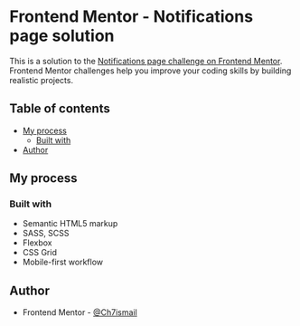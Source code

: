 # Frontend Mentor - Notifications page solution

This is a solution to the [Notifications page challenge on Frontend Mentor](https://www.frontendmentor.io/challenges/notifications-page-DqK5QAmKbC). Frontend Mentor challenges help you improve your coding skills by building realistic projects. 


## Table of contents

- [My process](#my-process)
  - [Built with](#built-with)
- [Author](#author)


## My process

### Built with

- Semantic HTML5 markup
- SASS, SCSS
- Flexbox
- CSS Grid
- Mobile-first workflow



## Author

- Frontend Mentor - [@Ch7ismail](https://www.frontendmentor.io/profile/Ch7ismail)